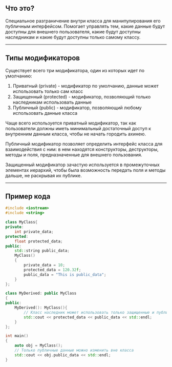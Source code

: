 ## Что это?
Специальное разграничение внутри класса для манипулирования его публичным интерфейсом. Помогает управлять тем, какие данные будут доступны для внешнего пользователя, какие будут доступны наследникам и какие будут доступны только самому классу.

---

## Типы модификаторов
Существует всего три модификатора, один из которых идет по умолчанию:
1) Приватный (private) - модификатор по умолчанию, данные может использовать только сам класс
2) Защищенный (protected) - модификатор, позволяющий только наследникам использовать данные
3) Публичный (public) - модификатор, позволяющий любому использовать данные класса

Чаще всего используется приватный модификатор, так как пользователи должны иметь минимальный достаточный доступ к внутренним данным класса, чтобы не начать городить ахинею.

Публичный модификатор позволяет определить интерфейс класса для взаимодействия с ним: в нем находятся конструкторы, деструкторы, методы и поля, предназначенные для внешнего пользования.

Защищенный модификатор зачастую используется в промежуточных элементах иерархий, чтобы была возможность передать поля и методы дальше, не раскрывая их публике.

---

## Пример кода
```cpp
#include <iostream>
#include <string>

class MyClass{
private:
	int private_data;
protected:
	float protected_data;
public:
	std::string public_data;
	MyClass()
	{
		private_data = 10;
		protected_data = 120.32f;
		public_data = "This is public_data";
	}
};

class MyDerived: public MyClass
{
public:
	MyDerived(): MyClass(){
		// Класс наследник может использовать только защищенные и публичные данные
		std::cout << protected_data << public_data << std::endl;
	}
};

int main()
{
	auto obj = MyClass();
	// Только публичные данные можно изменить вне класса
	std::cout << obj.public_data << std::endl;	
}
```

